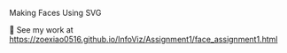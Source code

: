 Making Faces Using SVG

🔗 See my work at https://zoexiao0516.github.io/InfoViz/Assignment1/face_assignment1.html